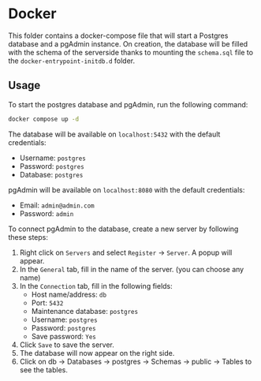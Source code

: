 # Docker

This folder contains a docker-compose file that will start a Postgres database and a pgAdmin instance.
On creation, the database will be filled with the schema of the serverside thanks to mounting the `schema.sql` file to the `docker-entrypoint-initdb.d` folder.

## Usage

To start the postgres database and pgAdmin, run the following command:

```bash
docker compose up -d
```

The database will be available on `localhost:5432` with the default credentials:
- Username: `postgres`
- Password: `postgres`
- Database: `postgres`

pgAdmin will be available on `localhost:8080` with the default credentials:
- Email: `admin@admin.com`
- Password: `admin`

To connect pgAdmin to the database, create a new server by following these steps:
1. Right click on `Servers` and select `Register` -> `Server`. A popup will appear.
2. In the `General` tab, fill in the name of the server. (you can choose any name)
3. In the `Connection` tab, fill in the following fields:
   - Host name/address: `db`
   - Port: `5432`
   - Maintenance database: `postgres`
   - Username: `postgres`
   - Password: `postgres`
   - Save password: `Yes`
4. Click `Save` to save the server.
5. The database will now appear on the right side. 
6. Click on db -> Databases -> postgres -> Schemas -> public -> Tables to see the tables.
